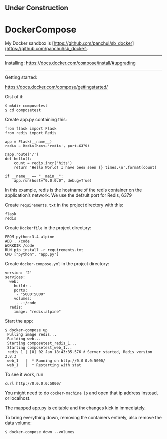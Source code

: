 

## Under Construction

# DockerCompose

My Docker sandbox is [https://github.com/panchul/sb_docker](https://github.com/panchul/sb_docker).

---

Installing:
https://docs.docker.com/compose/install/#upgrading

---

Getting started:

https://docs.docker.com/compose/gettingstarted/

Gist of it:

    $ mkdir composetest
    $ cd composetest

Create app.py containing this:

    from flask import Flask
    from redis import Redis
    
    app = Flask(__name__)
    redis = Redis(host='redis', port=6379)
    
    @app.route('/')
    def hello():
        count = redis.incr('hits')
        return 'Hello World! I have been seen {} times.\n'.format(count)
    
    if __name__ == "__main__":
        app.run(host="0.0.0.0", debug=True)
        
In this example, redis is the hostname of the redis container on the application’s network. We use the default port for Redis, 6379



Create ```requirements.txt``` in the project directory with this:

    flask
    redis

Create ```Dockerfile``` in the project directory:

    FROM python:3.4-alpine
    ADD . /code
    WORKDIR /code
    RUN pip install -r requirements.txt
    CMD ["python", "app.py"]

Create ```docker-compose.yml``` in the project directory:

    version: '2'
    services:
      web:
        build: .
        ports:
         - "5000:5000"
        volumes:
         - .:/code
      redis:
        image: "redis:alpine"
        
Start the app:

    $ docker-compose up
     Pulling image redis...
     Building web...
     Starting composetest_redis_1...
     Starting composetest_web_1...
     redis_1 | [8] 02 Jan 18:43:35.576 # Server started, Redis version 2.8.3
     web_1   |  * Running on http://0.0.0.0:5000/
     web_1   |  * Restarting with stat
        
        
To see it work, run

    curl http://0.0.0.0:5000/

You might need to do ```docker-machine ip``` and open that ip address instead, or localhost.
      
The mapped app.py is editable and the changes kick in immediately.
        
To bring everything down, removing the containers entirely, also remove the data volume:

    $ docker-compose down --volumes


        